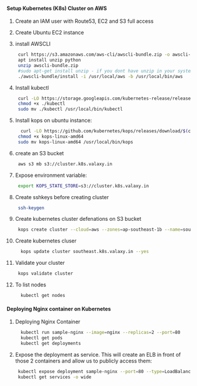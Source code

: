 
#### Setup Kubernetes (K8s) Cluster on AWS

1. Create an IAM user with Route53, EC2 and S3 full access
1. Create Ubuntu EC2 instance
1. install AWSCLI
   ```sh 
    curl https://s3.amazonaws.com/aws-cli/awscli-bundle.zip -o awscli-bundle.zip
    apt install unzip python
    unzip awscli-bundle.zip
    #sudo apt-get install unzip - if you dont have unzip in your system
    ./awscli-bundle/install -i /usr/local/aws -b /usr/local/bin/aws
    ```
    
1. Install kubectl
   ```sh
    curl -LO https://storage.googleapis.com/kubernetes-release/release/$(curl -s https://storage.googleapis.com/kubernetes-release/release/stable.txt)/bin/linux/amd64/kubectl
    chmod +x ./kubectl
    sudo mv ./kubectl /usr/local/bin/kubectl
   ```
1. Install kops on ubuntu instance:
   ```sh
     curl -LO https://github.com/kubernetes/kops/releases/download/$(curl -s https://api.github.com/repos/kubernetes/kops/releases/latest | grep tag_name | cut -d '"' -f 4)/kops-linux-amd64
    chmod +x kops-linux-amd64
    sudo mv kops-linux-amd64 /usr/local/bin/kops
    ```
1. create an S3 bucket 
   ```sh
    aws s3 mb s3://cluster.k8s.valaxy.in
   ```
1. Expose environment variable:
   ```sh 
    export KOPS_STATE_STORE=s3://cluster.k8s.valaxy.in
   ```
1. Create sshkeys before creating cluster
   ```sh
    ssh-keygen
   ```
1. Create kubernetes cluster defenations on S3 bucket 
   ```sh 
    kops create cluster --cloud=aws --zones=ap-southeast-1b --name=southeast.k8s.valaxy.in --dns-zone=valaxy.in --dns private
    ```
1. Create kubernetes cluser
    ```sh 
      kops update cluster southeast.k8s.valaxy.in --yes
     ```
1. Validate your cluster 
     ```sh 
      kops validate cluster
    ```

1. To list nodes
   ```sh 
     kubectl get nodes 
   ```

#### Deploying Nginx container on Kubernetes 
1. Deploying Nginx Container
    ```sh 
      kubectl run sample-nginx --image=nginx --replicas=2 --port=80
      kubectl get pods
      kubectl get deployments
   ```
   
1. Expose the deployment as service. This will create an ELB in front of those 2 containers and allow us to publicly access them:
   ```sh 
    kubectl expose deployment sample-nginx --port=80 --type=LoadBalancer
    kubectl get services -o wide
    ```
